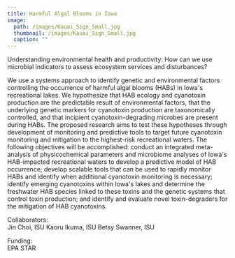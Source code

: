 ```yaml
---
title: Harmful Algal Blooms in Iowa
image: 
  path: /images/Kauai_Sign_Small.jpg
  thumbnail: /images/Kauai_Sign_Small.jpg
  caption: ""
---
```


Understanding environmental health and productivity:  How can we use microbial indicators to assess ecosystem services and disturbances? 

We use a systems approach to identify genetic and environmental factors controlling the occurrence of harmful algal blooms (HABs) in Iowa's recreational lakes. We hypothesize that HAB ecology and cyanotoxin production are the predictable result of environmental factors, that the underlying genetic markers for cyanotoxin production are taxonomically controlled, and that incipient cyanotoxin-degrading microbes are present during HABs. The proposed research aims to test these hypotheses through development of monitoring and predictive tools to target future cyanotoxin monitoring and mitigation to the highest-risk recreational waters.  The following objectives will be accomplished: conduct an integrated meta-analysis of physicochemical parameters and microbiome analyses of Iowa's HAB-impacted recreational waters to develop a predictive model of HAB occurrence; develop scalable tools that can be used to rapidly monitor HABs and identify when additional cyanotoxin monitoring is necessary; identify emerging cyanotoxins within Iowa's lakes and determine the freshwater HAB species linked to these toxins and the genetic systems that control toxin production; and identify and evaluate novel toxin-degraders for the mitigation of HAB cyanotoxins.

Collaborators:  
Jin Choi, ISU
Kaoru Ikuma, ISU
Betsy Swanner, ISU

Funding:  
EPA STAR
